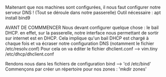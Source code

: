 Maitenant que nos machines sont configurées, il nous faut configurer notre serveur DNS !
(Tout se déroule dans notre passerelle)
Outil nécessaire : apt install bind9

AVANT DE COMMMENCER 
Nous devant configurer quelque chose : le bail DHCP. en effet, sur la passerelle, notre interface nous permettant de sortir sur internet est en DHCP.
Cela implique qu'un bail DHCP est chargé à chaque fois et va écraser notre configuration DNS (notamment le fichier /etc/resolv.conf)
Pour cela on va éditer le fichier dhclient.conf --> vim.tiny /etc/dhcp/dhclient.conf

Rendons nous dans les fichiers de configuration bind --> 'cd /etc/bind'
Commençons par créer un répertoire pour nos zones : 'mkdir zones'

